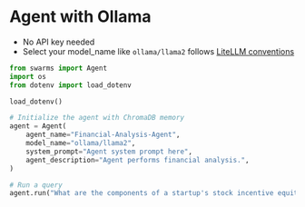 # Agent with Ollama

- No API key needed
- Select your model_name like `ollama/llama2` follows [LiteLLM conventions](https://docs.litellm.ai/docs/providers/ollama)

```python
from swarms import Agent
import os
from dotenv import load_dotenv

load_dotenv()

# Initialize the agent with ChromaDB memory
agent = Agent(
    agent_name="Financial-Analysis-Agent",
    model_name="ollama/llama2",
    system_prompt="Agent system prompt here",
    agent_description="Agent performs financial analysis.",
)

# Run a query
agent.run("What are the components of a startup's stock incentive equity plan?")
```
